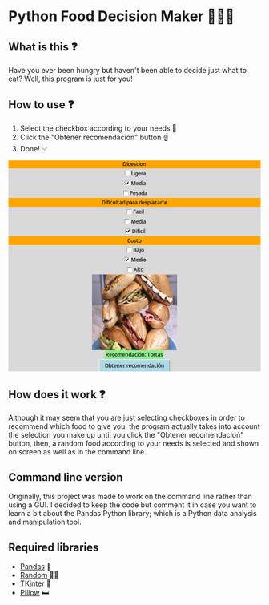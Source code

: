 # Python Food Decision Maker 🥐🍔🍉
## What is this ❓

Have you ever been hungry but haven't been able to decide just what to eat? Well, this program is just for you!

## How to use ❓
<ol>
 <li>Select the checkbox according to your needs 🤔</li>
 <li>Click the "Obtener recomendación" button ☝</li>
 <li>Done! ✅</li>
</ol>

![Program image](https://github.com/e1th4nUwU/pythonFoodDecisionMaker/blob/main/img/img.png?raw=true)
 
## How does it work ❓
Although it may seem that you are just selecting checkboxes in order to recommend which food to give you, the
program actually takes into account the selection you make up until you click the "Obtener recomendacioń" button,
 then, a random food according to your needs is selected and shown on screen as well as in the command line.
 
 ## Command line version
 Originally, this project was made to work on the command line rather than using a GUI. I decided to keep the code
 but comment it in case you want to learn a bit about the Pandas Python library; which is a Python data analysis
 and manipulation tool.
 
 ## Required libraries
- [Pandas][1] 🐼
- [Random][2] 😵‍💫
- [TKinter][3] 🔨
- [Pillow][4] 🛏

[1]:https://pandas.pydata.org
[2]:https://docs.python.org/3/library/random.html
[3]:https://docs.python.org/es/3/library/tkinter.html
[4]:https://pillow.readthedocs.io/en/stable/
